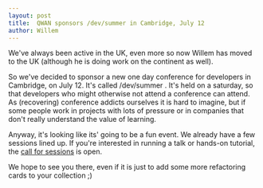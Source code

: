 ```yaml
---
layout: post
title:  QWAN sponsors /dev/summer in Cambridge, July 12
author: Willem
---
```


We've always been active in the UK, even more so now Willem has moved to
the UK (although he is doing work on the continent as well). 

So we've decided to sponsor a new one day conference for developers in
Cambridge, on July 12. It's called /dev/summer . It's held on a
saturday, so that developers who might otherwise not attend a conference
can attend. As (recovering) conference addicts ourselves it is hard to
imagine, but if some people work in projects with lots of pressure or in
companies that don't really understand the value of learning.

Anyway, it's looking like its' going to be a fun event. We already have
a few sessions lined up. If you're interested in running a talk or
hands-on tutorial, the [call for sessions](http://devcycles.net/summer/) is open.

We hope to see you there, even if it is just to add some more
refactoring cards to your collection ;)

